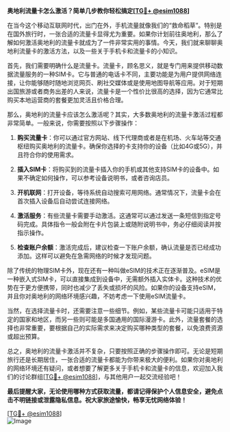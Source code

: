 **奥地利流量卡怎么激活？简单几步教你轻松搞定[[TG💪+ @esim1088](https://t.me/s/esim1088)]**

在当今这个移动互联网时代，出门在外，手机流量就像我们的“救命稻草”。特别是在国外旅行时，一张合适的流量卡显得尤为重要。如果你计划前往奥地利，那么了解如何激活奥地利的流量卡就成为了一件非常实用的事情。今天，我们就来聊聊奥地利流量卡的激活方法，以及一些关于手机卡和流量卡的小知识。

首先，我们需要明确什么是流量卡。流量卡，顾名思义，就是专门用来提供移动数据流量服务的一种SIM卡。它与普通的电话卡不同，主要功能是为用户提供网络连接，让你能够随时随地浏览网页、刷社交媒体或是使用地图导航等应用。对于短期出国旅游或者商务出差的人来说，流量卡是一个性价比很高的选择，因为它通常比购买本地运营商的套餐更加灵活且价格合理。

那么，奥地利的流量卡应该怎么激活呢？其实，大多数奥地利的流量卡激活过程都非常简单。一般来说，你需要按照以下步骤操作：

1. **购买流量卡**：你可以通过官方网站、线下代理商或者是在机场、火车站等交通枢纽购买奥地利的流量卡。确保你选择的卡支持你的设备（比如4G或5G），并且符合你的使用需求。

2. **插入SIM卡**：将购买到的流量卡插入你的手机或其他支持SIM卡的设备中。如果不确定如何操作，可以参考设备说明书，或者咨询店员。

3. **开机联网**：打开设备，等待系统自动搜索可用网络。通常情况下，流量卡会在首次插入设备后自动尝试连接网络。

4. **激活服务**：有些流量卡需要手动激活。这通常可以通过发送一条短信到指定号码完成。具体指令一般会附在卡片包装上或随附说明书中，务必仔细阅读并按指示操作。

5. **检查账户余额**：激活完成后，建议检查一下账户余额，确认流量是否已经成功添加。这样可以避免在急需网络的时候才发现问题。

除了传统的物理SIM卡外，现在还有一种叫做eSIM的技术正在逐渐普及。eSIM是一种嵌入式SIM卡，可以直接集成到设备中，无需额外插入实体卡。这种技术的优势在于更方便携带，同时也减少了丢失或损坏的风险。如果你的设备支持eSIM，并且你对奥地利的网络环境感兴趣，不妨考虑一下使用eSIM流量卡。

当然，在选择流量卡时，还需要注意一些细节。例如，某些流量卡可能只适用于特定的国家和地区，而另一些则可能是多国通用的国际漫游卡。此外，流量套餐的选择也非常重要，要根据自己的实际需求来决定购买哪种类型的套餐，以免浪费资源或超出预算。

总之，奥地利的流量卡激活并不复杂，只要按照正确的步骤操作即可。无论是短期旅行还是长期居住，一张合适的流量卡都能为你带来极大的便利。如果你对奥地利的网络环境还有疑问，或者想要了解更多关于手机卡和流量卡的信息，欢迎加入我们的讨论群组[[TG💪+ @esim1088](https://t.me/s/esim1088)]，与其他用户一起交流经验吧！

**最后提醒大家，无论使用哪种方式获取流量，都请记得保护个人信息安全，避免点击不明链接或泄露隐私信息。祝大家旅途愉快，畅享无忧网络体验！**

[[TG💪+ @esim1088](https://t.me/s/esim1088)]  
![Image](https://i.postimg.cc/4NQfJmqS/Snipaste-2025-05-13-00-14-12.png)
